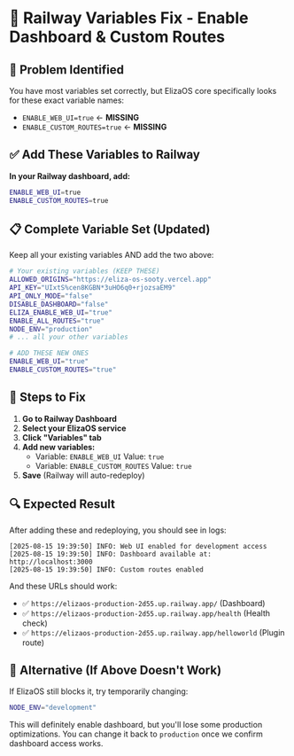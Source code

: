 # 🔧 Railway Variables Fix - Enable Dashboard & Custom Routes

## 🎯 Problem Identified
You have most variables set correctly, but ElizaOS core specifically looks for these exact variable names:

- `ENABLE_WEB_UI=true` ← **MISSING**
- `ENABLE_CUSTOM_ROUTES=true` ← **MISSING**

## ✅ Add These Variables to Railway

**In your Railway dashboard, add:**

```bash
ENABLE_WEB_UI=true
ENABLE_CUSTOM_ROUTES=true
```

## 📋 Complete Variable Set (Updated)

Keep all your existing variables AND add the two above:

```bash
# Your existing variables (KEEP THESE)
ALLOWED_ORIGINS="https://eliza-os-sooty.vercel.app"
API_KEY="UIxtS%cen8KGBN*3uHO6q0+rjozsaEM9"
API_ONLY_MODE="false"
DISABLE_DASHBOARD="false"
ELIZA_ENABLE_WEB_UI="true"
ENABLE_ALL_ROUTES="true"
NODE_ENV="production"
# ... all your other variables

# ADD THESE NEW ONES
ENABLE_WEB_UI="true"
ENABLE_CUSTOM_ROUTES="true"
```

## 🚀 Steps to Fix

1. **Go to Railway Dashboard**
2. **Select your ElizaOS service**
3. **Click "Variables" tab**
4. **Add new variables:**
   - Variable: `ENABLE_WEB_UI` Value: `true`
   - Variable: `ENABLE_CUSTOM_ROUTES` Value: `true`
5. **Save** (Railway will auto-redeploy)

## 🔍 Expected Result

After adding these and redeploying, you should see in logs:
```
[2025-08-15 19:39:50] INFO: Web UI enabled for development access
[2025-08-15 19:39:50] INFO: Dashboard available at: http://localhost:3000
[2025-08-15 19:39:50] INFO: Custom routes enabled
```

And these URLs should work:
- ✅ `https://elizaos-production-2d55.up.railway.app/` (Dashboard)
- ✅ `https://elizaos-production-2d55.up.railway.app/health` (Health check)
- ✅ `https://elizaos-production-2d55.up.railway.app/helloworld` (Plugin route)

## 🔄 Alternative (If Above Doesn't Work)

If ElizaOS still blocks it, try temporarily changing:
```bash
NODE_ENV="development"
```

This will definitely enable dashboard, but you'll lose some production optimizations. You can change it back to `production` once we confirm dashboard access works.
